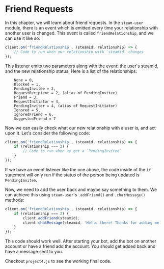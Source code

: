 # Friend Requests

In this chapter, we will learn about friend requests. In the `steam-user`
module, there is an event which is emitted every time your relationship with
another user is changed. This event is called `friendRelationship`, and we can
use it like so:

```js
client.on('friendRelationship', (steamid, relationship) => {
    // Code to run when our relationship with `steamid` changes
});
```

This listener emits two parameters along with the event: the user's steamid,
and the new relationship status. Here is a list of the relationships:

```
    None = 0,
	Blocked = 1,
	PendingInvitee = 2,
	RequestRecipient = 2, (alias of PendingInvitee)
    Friend = 3,
	RequestInitiator = 4,
	PendingInviter = 4, (alias of RequestInitiator)
	Ignored = 5,
	IgnoredFriend = 6,
	SuggestedFriend = 7
```

Now we can easily check what our new relationship with a user is, and act upon
it. Let's consider the following code:

```js
client.on('friendRelationship', (steamid, relationship) => {
    if (relationship === 2) {
        // Code to run when we get a `PendingInvitee`
    }
});
```

If we have an event listener like the one above, the code inside of the `if`
statement will only run if the status of the person being updated is
`PendingInvitee`.

Now, we need to add the user back and maybe say something to them. We can
achieve this using `steam-user`'s `.addFriend()` and `.chatMessage()` methods:

```js
client.on('friendRelationship', (steamid, relationship) => {
    if (relationship === 2) {
        client.addFriend(steamid);
        client.chatMessage(steamid, 'Hello there! Thanks for adding me!');
    }
});
```

This code should work well. After starting your bot, add the bot on another
account or have a friend add the account. You should get added back and have
a message sent to you.

Checkout `project4.js` to see the working final code.
